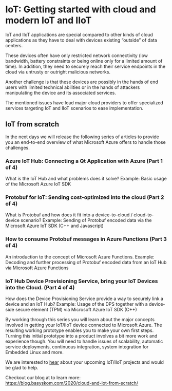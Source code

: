# IoT: Getting started with cloud and modern IoT and IIoT

IoT and IIoT applications are special compared to other kinds of cloud applications as they have to deal with devices existing “outside” of data centers.

These devices often have only restricted network connectivity (low bandwidth, battery constraints or being online only for a limited amount of time). In addition, they need to securely reach their service endpoints in the cloud via untrusty or outright malicious networks.

Another challenge is that these devices are possibly in the hands of end users with limited technical abilities or in the hands of attackers manipulating the device and its associated services.

The mentioned issues have lead major cloud providers to offer specialized services targeting IoT and IIoT scenarios to ease implementation.

## IoT from scratch
In the next days we will release the following series of articles to provide you an end-to-end overview of what Microsoft Azure offers to handle those challenges. 

### Azure IoT Hub: Connecting a Qt Application with Azure (Part 1 of 4)
What is the IoT Hub and what problems does it solve?
Example: Basic usage of the Microsoft Azure IoT SDK

### Protobuf for IoT: Sending cost-optimized into the cloud (Part 2 of 4)
What is Protobuf and how does it fit into a device-to-cloud / cloud-to-device scenario?
Example: Sending of Protobuf encoded data via the Microsoft Azure IoT SDK (C++ and Javascript)

### How to consume Protobuf messages in Azure Functions (Part 3 of 4)
An introduction to the concept of Microsoft Azure Functions.
Example: Decoding and further processing of Protobuf encoded data from an IoT Hub via Microsoft Azure Functions

### IoT Hub Device Provisioning Service, bring your IoT Devices into the Cloud. (Part 4 of 4)
How does the Device Provisioning Service provide a way to securely link a device and an IoT Hub?
Example: Usage of the DPS together with a device-side secure element (TPM) via Microsoft Azure IoT SDK (C++)

By working through this series you will learn about the major concepts involved in getting your IoT/IIoT device connected to Microsoft Azure.
The resulting working prototype enables you to make your own first steps. Turning this initial prototype into a product involves a bit more work and experience though. You will need to handle issues of scalability, automatic service deployments, continuous integration, system integration for Embedded Linux and more. 

We are interested to [hear](mailto://sales@basyskom.com) about your upcoming IoT/IIoT projects and would be glad to help. 

Checkout our blog at to learn more: https://blog.basyskom.com/2020/cloud-and-iot-from-scratch/
